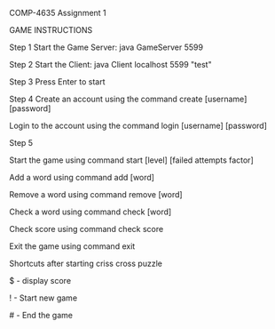 COMP-4635 Assignment 1

GAME INSTRUCTIONS

Step 1 Start the Game Server: java GameServer 5599

Step 2 Start the Client: java Client localhost 5599 "test"

Step 3 Press Enter to start

Step 4 Create an account using the command create [username] [password]

Login to the account using the command login [username] [password]

Step 5

Start the game using command start [level] [failed attempts factor]

Add a word using command add [word]

Remove a word using command remove [word]

Check a word using command check [word]

Check score using command check score

Exit the game using command exit

Shortcuts after starting criss cross puzzle

$ - display score

! - Start new game

\# - End the game

